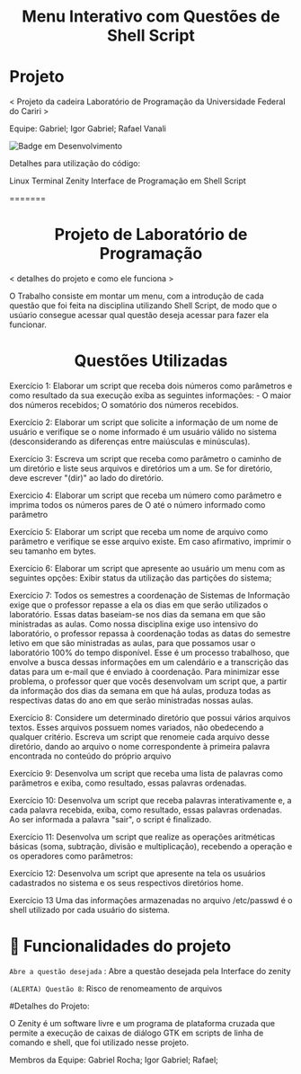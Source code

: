 
<h1 align="center"> Menu Interativo com Questões de Shell Script </h1>

# Projeto

< Projeto da cadeira Laboratório de Programação da Universidade Federal do Cariri >

Equipe: Gabriel; Igor Gabriel; Rafael Vanali

![Badge em Desenvolvimento](http://img.shields.io/static/v1?label=STATUS&message=EM%20DESENVOLVIMENTO&color=GREEN&style=for-the-badge)

Detalhes para utilização do código:

Linux
Terminal
Zenity Interface de Programação em Shell Script 

=======
# <h1 align="center"> Projeto de Laboratório de Programação </h1>



< detalhes do projeto e como ele funciona >

O Trabalho consiste em montar um menu, com a introdução de cada questão que foi feita na disciplina utilizando Shell Script, de modo que o usúario consegue acessar qual questão deseja acessar para fazer ela funcionar.


# <h1 align="center"> Questões Utilizadas</h1>



Exercício 1: Elaborar um script que receba dois números como parâmetros e como resultado da sua execução exiba as seguintes informações: - O maior dos números recebidos;  O somatório dos números recebidos.

Exercício 2: Elaborar um script que solicite a informação de um nome de usuário e verifique se o nome informado é um usuário válido no sistema (desconsiderando as diferenças entre maiúsculas e minúsculas). 

Exercício 3: Escreva um script que receba como parâmetro o caminho de um diretório e liste seus arquivos e diretórios um a um. Se for diretório, deve escrever "(dir)" ao lado do diretório.

Exercicio 4: Elaborar um script que receba um número como parâmetro e imprima todos os números pares de 
O até o número informado como parâmetro

Exercício 5: Elaborar um script que receba um nome de arquivo como parâmetro e verifique se esse arquivo existe. Em caso afirmativo, imprimir o seu tamanho em bytes.

Exercício 6: Elaborar um script que apresente ao usuário um menu com as seguintes opções: Exibir status da utilização das partições do sistema;

Exercício 7: Todos os semestres a coordenação de Sistemas de Informação exige que o professor repasse a ela os dias em que serão utilizados o laboratório. Essas datas baseiam-se nos dias da semana em que são ministradas as aulas. Como nossa disciplina exige uso intensivo do laboratório, o professor repassa à coordenação todas as datas do semestre letivo em que são ministradas as aulas, para que possamos usar o laboratório 100% do tempo disponível. Esse é um processo trabalhoso, que envolve a busca dessas informações em um calendário e a transcrição das datas para um e-mail que é enviado à coordenação. Para minimizar esse problema, o professor quer que vocês desenvolvam um script que, a partir da informação dos dias da semana em que há aulas, produza todas as respectivas datas do ano em que serão ministradas nossas aulas. 

Exercício 8: Considere um determinado diretório que possui vários arquivos textos. Esses arquivos possuem nomes variados, não obedecendo a qualquer critério. Escreva um script que renomeie cada arquivo desse diretório, dando ao arquivo o nome correspondente à primeira palavra encontrada no conteúdo do próprio arquivo

Exercício 9: Desenvolva um script que receba uma lista de palavras como parâmetros e exiba, como resultado, essas palavras ordenadas.

Exercício 10: Desenvolva um script que receba palavras interativamente e, a cada palavra recebida, exiba, como resultado, essas palavras ordenadas. Ao ser informada a palavra "sair", o script é finalizado.

Exercício 11: Desenvolva um script que realize as operações aritméticas básicas (soma, subtração, divisão e multiplicação), recebendo a operação e os operadores como parâmetros:

Exercício 12: Desenvolva um script que apresente na tela os usuários cadastrados no sistema e os seus respectivos diretórios home.

Exercício 13 Uma das informações armazenadas no arquivo /etc/passwd é o shell utilizado por cada usuário do sistema.







# :hammer: Funcionalidades do projeto

`Abre a questão desejada` : Abre a questão desejada pela Interface do zenity

`(ALERTA) Questão 8`: Risco de renomeamento de arquivos






#Detalhes do Projeto:

O Zenity é um software livre e um programa de plataforma cruzada que permite a execução de caixas de diálogo GTK em scripts de linha de comando e shell, que foi utilizado nesse projeto.










Membros da Equipe: Gabriel Rocha;
                   Igor Gabriel;
                   Rafael;

